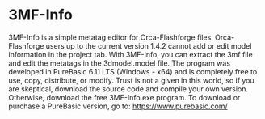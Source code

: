 # 3MF-Info
3MF-Info is a simple metatag editor for Orca-Flashforge files.
Orca-Flashforge users up to the current version 1.4.2 cannot add or edit model information in the project tab.
With 3MF-Info, you can extract the 3mf file and edit the metatags in the 3dmodel.model file. The program was developed in PureBasic 6.11 LTS (Windows - x64) and is completely free to use, copy, distribute, or modify.
Trust is not a given in this world, so if you are skeptical, download the source code and compile your own version. Otherwise, download the free 3MF-Info.exe program. To download or purchase a PureBasic version, go to: https://www.purebasic.com/
